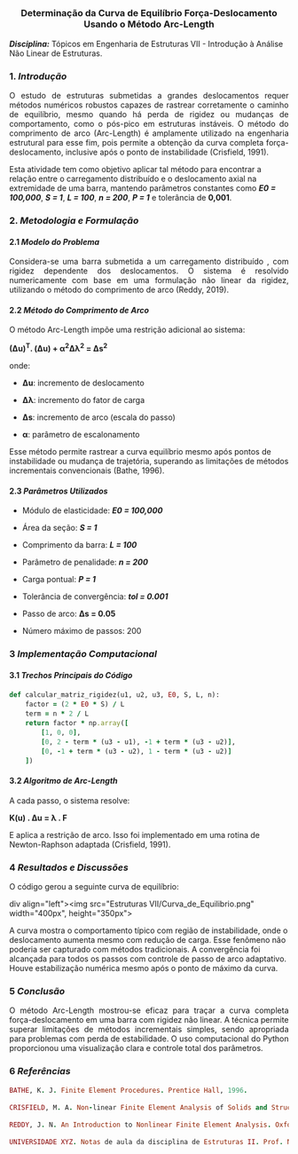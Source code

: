 ## <h3 align="center"> Determinação da Curva de Equilíbrio Força-Deslocamento Usando o Método Arc-Length </h3>

**_Disciplina:_** Tópicos em Engenharia de Estruturas VII - Introdução à Análise Não Linear de Estruturas.

### **1. _Introdução_**

<p align="justify"> O estudo de estruturas submetidas a grandes deslocamentos requer métodos numéricos robustos capazes de rastrear corretamente o caminho de equilíbrio, mesmo quando há perda de rigidez ou mudanças de comportamento, como o pós-pico em estruturas instáveis. O método do comprimento de arco (Arc-Length) é amplamente utilizado na engenharia estrutural para esse fim, pois permite a obtenção da curva completa força-deslocamento, inclusive após o ponto de instabilidade (Crisfield, 1991).

Esta atividade tem como objetivo aplicar tal método para encontrar a relação entre o carregamento distribuído  e o deslocamento axial na extremidade de uma barra, mantendo parâmetros constantes como **_E0 = 100,000_**, **_S = 1_**, **_L = 100_**, **_n = 200_**, **_P = 1_**  e tolerância de **0,001**.</p>

### **2. _Metodologia e Formulação_**
#### **2.1 _Modelo do Problema_**

<p align="justify"> Considera-se uma barra submetida a um carregamento distribuído , com rigidez dependente dos deslocamentos. O sistema é resolvido numericamente com base em uma formulação não linear da rigidez, utilizando o método do comprimento de arco (Reddy, 2019).</p>
 
#### **2.2 _Método do Comprimento de Arco_**

<p align="justify"> O método Arc-Length impõe uma restrição adicional ao sistema:

**(Δu)<sup>T</sup>. (Δu) + α<sup>2</sup>Δλ<sup>2</sup> = Δs<sup>2</sup>**

onde:

- **Δu**: incremento de deslocamento

- **Δλ**: incremento do fator de carga

- **Δs**: incremento de arco (escala do passo)

- **α**: parâmetro de escalonamento

Esse método permite rastrear a curva equilíbrio mesmo após pontos de instabilidade ou mudança de trajetória, superando as limitações de métodos incrementais convencionais (Bathe, 1996).</p>

#### **2.3 _Parâmetros Utilizados_**

- Módulo de elasticidade: **_E0 = 100,000_**

- Área da seção: **_S = 1_**

- Comprimento da barra: **_L = 100_**

- Parâmetro de penalidade: **_n = 200_**

- Carga pontual: **_P = 1_**

- Tolerância de convergência: **_tol = 0.001_**

- Passo de arco: **Δs = 0.05**

- Número máximo de passos: 200

### **3 _Implementação Computacional_**
#### **3.1 _Trechos Principais do Código_**

```ruby
def calcular_matriz_rigidez(u1, u2, u3, E0, S, L, n):
    factor = (2 * E0 * S) / L
    term = n * 2 / L
    return factor * np.array([
        [1, 0, 0],
        [0, 2 - term * (u3 - u1), -1 + term * (u3 - u2)],
        [0, -1 + term * (u3 - u2), 1 - term * (u3 - u2)]
    ])
```

#### **3.2 _Algoritmo de Arc-Length_**

<p align="justify"> A cada passo, o sistema resolve:

**K(u) . Δu = λ . F**

E aplica a restrição de arco. Isso foi implementado em uma rotina de Newton-Raphson adaptada (Crisfield, 1991).</p>

### **4 _Resultados e Discussões_**

<p align="justify">O código gerou a seguinte curva de equilíbrio:

div align="left"><img src="Estruturas VII/Curva_de_Equilibrio.png" width="400px", height="350px"></div>

A curva mostra o comportamento típico com região de instabilidade, onde o deslocamento aumenta mesmo com redução de carga. Esse fenômeno não poderia ser capturado com métodos tradicionais.
A convergência foi alcançada para todos os passos com controle de passo de arco adaptativo. Houve estabilização numérica mesmo após o ponto de máximo da curva.</p>

### **5 _Conclusão_**

<p align="justify">O método Arc-Length mostrou-se eficaz para traçar a curva completa força-deslocamento em uma barra com rigidez não linear. A técnica permite superar limitações de métodos incrementais simples, sendo apropriada para problemas com perda de estabilidade. O uso computacional do Python proporcionou uma visualização clara e controle total dos parâmetros.</p>

### **6 _Referências_**

```ruby
BATHE, K. J. Finite Element Procedures. Prentice Hall, 1996.
```
```ruby
CRISFIELD, M. A. Non-linear Finite Element Analysis of Solids and Structures. Wiley, 1991.
```
```ruby
REDDY, J. N. An Introduction to Nonlinear Finite Element Analysis. Oxford University Press, 2019.
```
```ruby
UNIVERSIDADE XYZ. Notas de aula da disciplina de Estruturas II. Prof. Nome do Docente, 2025.
```
